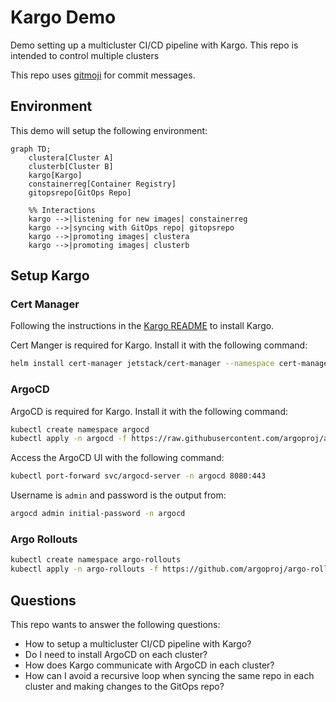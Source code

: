 # Kargo Demo

Demo setting up a multicluster CI/CD pipeline with Kargo. This repo is intended to control multiple clusters

This repo uses [gitmoji](https://gitmoji.dev/) for commit messages.

## Environment

This demo will setup the following environment:

```mermaid
graph TD;
    clustera[Cluster A]
    clusterb[Cluster B]
    kargo[Kargo]
    constainerreg[Container Registry]
    gitopsrepo[GitOps Repo]

    %% Interactions
    kargo -->|listening for new images| constainerreg
    kargo -->|syncing with GitOps repo| gitopsrepo
    kargo -->|promoting images| clustera
    kargo -->|promoting images| clusterb
```

## Setup Kargo

### Cert Manager

Following the instructions in the [Kargo README](https://docs.kargo.io/how-to-guides/installing-kargo) to install Kargo.

Cert Manger is required for Kargo. Install it with the following command:

```bash
helm install cert-manager jetstack/cert-manager --namespace cert-manager --create-namespace --version v1.16.2 --set crds.enabled=true --set prometheus.enabled=false --set webhook.timeoutSeconds=4
```

### ArgoCD

ArgoCD is required for Kargo. Install it with the following command:

```bash
kubectl create namespace argocd
kubectl apply -n argocd -f https://raw.githubusercontent.com/argoproj/argo-cd/stable/manifests/install.yaml
```

Access the ArgoCD UI with the following command:

```bash
kubectl port-forward svc/argocd-server -n argocd 8080:443
```

Username is `admin` and password is the output from:

```bash
argocd admin initial-password -n argocd
```

### Argo Rollouts

```bash
kubectl create namespace argo-rollouts
kubectl apply -n argo-rollouts -f https://github.com/argoproj/argo-rollouts/releases/latest/download/install.yaml
```

## Questions

This repo wants to answer the following questions:
- How to setup a multicluster CI/CD pipeline with Kargo?
- Do I need to install ArgoCD on each cluster?
- How does Kargo communicate with ArgoCD in each cluster?
- How can I avoid a recursive loop when syncing the same repo in each cluster and making changes to the GitOps repo?
